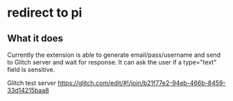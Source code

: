 # redirect to pi

## What it does ##

Currently the extension is able to generate email/pass/username and send to Glitch server and wait for response. It can ask the user if a type="text" field is sensitive.

Glitch test server
https://glitch.com/edit/#!/join/b21f77e2-94eb-466b-8459-33d14215baa8